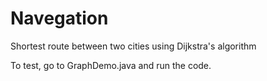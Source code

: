 # Navegation
Shortest route between two cities using Dijkstra's algorithm

To test, go to GraphDemo.java and run the code.
